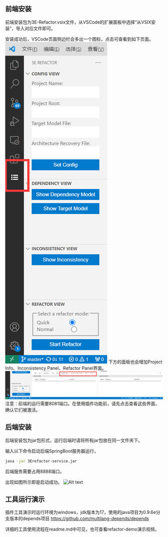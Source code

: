## 前端安装
前端安装包为3E-Refactor.vsix文件，从VSCode的扩展面板中选择“从VSIX安装”，导入对应文件即可。

安装成功后，VSCode页面侧边栏会多出一个图标，点击可查看到如下页面。
![Alt text](fig/frontend-sidebar.png)
下方的面板也会增加Project Info、Inconsistency Panel、Refactor Panel界面。
![Alt text](fig/frontend-panel.png)
注意：前端的运行需要8081端口。在使用插件功能前，请先点击查看这些界面，确认它们被激活。

## 后端安装
后端安装包为jar包形式，运行后端时请将所有jar包放在同一文件夹下。

输入以下命令启动后端SpringBoot服务器运行，
```bash
java -jar 3Erefactor-service.jar
```
后端服务需要占用8888端口。

出现如图所示即是启动成功。
![Alt text](fig/backend-running)

## 工具运行演示
插件工具演示时运行环境为windows，jdk版本为17，使用的java项目为0.9.6e分支版本的depends项目
https://github.com/multilang-depends/depends

详细的工具使用流程在readme.md中可见，也可查看refactor-demo演示视频。
